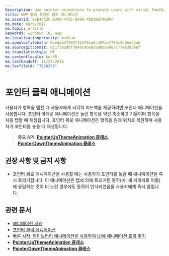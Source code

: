 ```yaml
---
Description: Use pointer animations to provide users with visual feedback when the user taps on an item.
title: UWP 앱의 포인터 클릭 애니메이션
ms.assetid: EEB10A2C-629A-4705-8468-4D019D74DDFF
ms.date: 08/9/2017
ms.topic: article
keywords: windows 10, uwp
ms.localizationpriority: medium
ms.openlocfilehash: 8cedab3f589f41b791a6c387ec776dc4c8ee23a6
ms.sourcegitcommit: b11f305dbf7649c4b68550b666487c77ea30d98f
ms.translationtype: MT
ms.contentlocale: ko-KR
ms.lasthandoff: 11/27/2018
ms.locfileid: "7826339"
---
```

# <a name="pointer-click-animations"></a>포인터 클릭 애니메이션



사용자가 항목을 탭할 때 사용자에게 시각적 피드백을 제공하려면 포인터 애니메이션을 사용합니다. 포인터 아래로 애니메이션은 눌린 항목을 약간 축소하고 기울이며 항목을 처음 탭할 때 재생됩니다. 포인터 위로 애니메이션은 항목을 원래 위치로 복원하며 사용자가 포인터를 놓을 때 재생됩니다.


> **중요 API**: [**PointerUpThemeAnimation 클래스**](https://msdn.microsoft.com/library/windows/apps/hh969168), [**PointerDownThemeAnimation 클래스**](https://msdn.microsoft.com/library/windows/apps/hh969164)


## <a name="dos-and-donts"></a>권장 사항 및 금지 사항

-   포인터 위로 애니메이션을 사용할 때는 사용자가 포인터를 놓을 때 애니메이션을 즉시 트리거합니다. 이 애니메이션은 탭에 의해 트리거된 동작(예: 새 페이지로 이동)에 응답하는 것이 더 느린 경우에도 동작이 인식되었음을 사용자에게 즉시 알립니다.

## <a name="related-articles"></a>관련 문서

* [애니메이션 개요](https://msdn.microsoft.com/library/windows/apps/mt187350)
* [포인터 클릭 애니메이션](https://msdn.microsoft.com/library/windows/apps/xaml/jj649432)
* [빠른 시작: 라이브러리 애니메이션을 사용하여 UI에 애니메이션 효과 주기](https://msdn.microsoft.com/library/windows/apps/xaml/hh452703)
* [**PointerUpThemeAnimation 클래스**](https://msdn.microsoft.com/library/windows/apps/hh969168)
* [**PointerDownThemeAnimation 클래스**](https://msdn.microsoft.com/library/windows/apps/hh969164)

 

 




